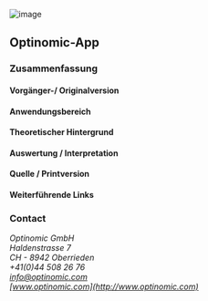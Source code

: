 
![image](http://www.ottiger.org/optinomic_logo/optinomic_logo_small.png)     

## Optinomic-App 


### Zusammenfassung
#### Vorgänger-/ Originalversion

#### Anwendungsbereich

#### Theoretischer Hintergrund


#### Auswertung / Interpretation


#### Quelle / Printversion


#### Weiterführende Links



### Contact
*Optinomic GmbH*   
*Haldenstrasse 7*     
*CH - 8942 Oberrieden*     
*+41(0)44 508 26 76*    
*info@optinomic.com*   
*[www.optinomic.com](http://www.optinomic.com)*   

